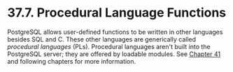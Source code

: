 # 37.7. Procedural Language Functions

PostgreSQL allows user-defined functions to be written in other languages besides SQL and C. These other languages are generically called _procedural languages_ \(PLs\). Procedural languages aren't built into the PostgreSQL server; they are offered by loadable modules. See [Chapter 41](https://www.postgresql.org/docs/10/static/xplang.html) and following chapters for more information.

